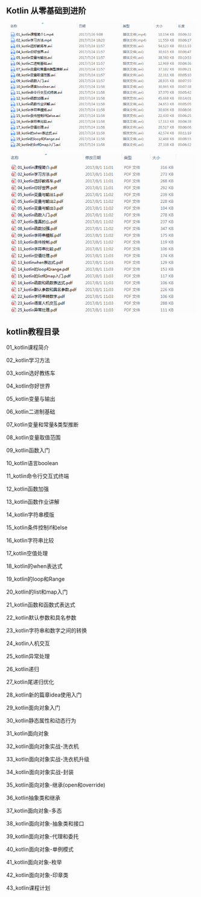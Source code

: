 ## Kotlin 从零基础到进阶

![](images/kotlin学习视频2.png)

![](images/kotlin学习视频3.png)

## kotlin教程目录

01_kotlin课程简介

02_kotlin学习方法

03_kotlin选好教练车

04_kotlin你好世界

05_kotlin变量与输出

06_kotlin二进制基础

07_kotlin变量和常量&类型推断

08_kotlin变量取值范围

09_kotlin函数入门

10_kotlin语言boolean

11_kotlin命令行交互式终端

12_kotlin函数加强

13_kotlin函数作业讲解

14_kotlin字符串模版

15_kotlin条件控制if和else

16_kotlin字符串比较

17_kotlin空值处理

18_kotlin的when表达式

19_kotlin的loop和Range

20_kotlin的list和map入门

21_kotlin函数和函数式表达式

22_kotlin默认参数和具名参数

23_kotlin字符串和数字之间的转换

24_kotlin人机交互

25_kotlin异常处理

26_kotlin递归

27_kotlin尾递归优化

28_kotlin新的篇章idea使用入门

29_kotlin面向对象入门

30_kotlin静态属性和动态行为

31_kotlin面向对象

32_kotlin面向对象实战-洗衣机

33_kotlin面向对象实战-洗衣机升级

34_kotlin面向对象实战-封装

35_kotlin面向对象-继承(open和override)

36_kotlin抽象类和继承

37_kotlin面向对象-多态

38_kotlin面向对象-抽象类和接口

39_kotlin面向对象-代理和委托

40_kotlin面向对象-单例模式

41_kotlin面向对象-枚举

42_kotlin面向对象-印章类

43_kotlin课程计划